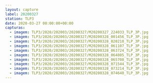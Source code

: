 ```yaml
---
layout: capture
label: 20200327
station: TLP3
date: 2020-03-27 00:00:00+00:00
capturas:
  - imagem: TLP3/2020/202003/20200327/M20200327_224033_TLP_3P.jpg
  - imagem: TLP3/2020/202003/20200327/M20200328_001456_TLP_3P.jpg
  - imagem: TLP3/2020/202003/20200327/M20200328_020210_TLP_3P.jpg
  - imagem: TLP3/2020/202003/20200327/M20200328_061107_TLP_3P.jpg
  - imagem: TLP3/2020/202003/20200327/M20200328_063724_TLP_3P.jpg
  - imagem: TLP3/2020/202003/20200327/M20200328_064805_TLP_3P.jpg
  - imagem: TLP3/2020/202003/20200327/M20200328_065708_TLP_3P.jpg
  - imagem: TLP3/2020/202003/20200327/M20200328_071544_TLP_3P.jpg
  - imagem: TLP3/2020/202003/20200327/M20200328_073214_TLP_3P.jpg
  - imagem: TLP3/2020/202003/20200327/M20200328_074640_TLP_3P.jpg
---
```

